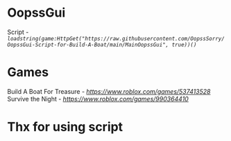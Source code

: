 # OopssGui

Script -  *`loadstring(game:HttpGet("https://raw.githubusercontent.com/OopssSorry/OopssGui-Script-for-Build-A-Boat/main/MainOopssGui", true))()`*

# Games

Build A Boat For Treasure - *https://www.roblox.com/games/537413528*
Survive the Night - *https://www.roblox.com/games/990364410*

# Thx for using script
